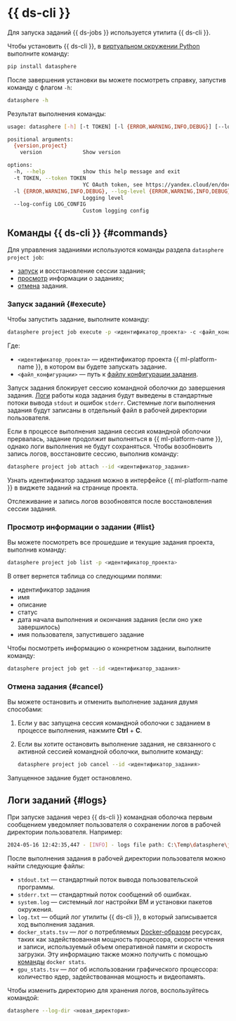 # {{ ds-cli }}

Для запуска заданий {{ ds-jobs }} используется утилита {{ ds-cli }}. 

Чтобы установить {{ ds-cli }}, в [виртуальном окружении Python](https://docs.python.org/3.10/library/venv.html) выполните команду:

```python
pip install datasphere
```

После завершения установки вы можете посмотреть справку, запустив команду с флагом `-h`:

```bash
datasphere -h
```

Результат выполнения команды:

```bash
usage: datasphere [-h] [-t TOKEN] [-l {ERROR,WARNING,INFO,DEBUG}] [--log-config LOG_CONFIG] {version,project} ...

positional arguments:
  {version,project}
    version             Show version

options:
  -h, --help            show this help message and exit
  -t TOKEN, --token TOKEN
                        YC OAuth token, see https://yandex.cloud/en/docs/iam/concepts/authorization/oauth-token
  -l {ERROR,WARNING,INFO,DEBUG}, --log-level {ERROR,WARNING,INFO,DEBUG}
                        Logging level
  --log-config LOG_CONFIG
                        Custom logging config
```

## Команды {{ ds-cli }} {#commands}

Для управления заданиями используются команды раздела `datasphere project job`:
* [запуск](#execute) и восстановление сессии задания;
* [просмотр](#list) информации о заданиях;
* [отмена](#cancel) задания.

### Запуск заданий {#execute}

Чтобы запустить задание, выполните команду:
  
```bash
datasphere project job execute -p <идентификатор_проекта> -c <файл_конфигурации>
```

Где:

* `<идентификатор_проекта>` — идентификатор проекта {{ ml-platform-name }}, в котором вы будете запускать задание.
* `<файл_конфигурации>` — путь к [файлу конфигурации задания](index.md#config).

Запуск задания блокирует сессию командной оболочки до завершения задания. [Логи](#logs) работы кода задания будут выведены в стандартные потоки вывода `stdout` и ошибок `stderr`. Системные логи выполнения задания будут записаны в отдельный файл в рабочей директории пользователя.
  
Если в процессе выполнения задания сессия командной оболочки прервалась, задание продолжит выполняться в {{ ml-platform-name }}, однако логи выполнения не будут сохраняться. Чтобы возобновить запись логов, восстановите сессию, выполнив команду:

```bash
datasphere project job attach --id <идентификатор_задания>
```

Узнать идентификатор задания можно в интерфейсе {{ ml-platform-name }} в виджете заданий на странице проекта. 

Отслеживание и запись логов возобновятся после восстановления сессии задания.

### Просмотр информации о задании {#list}

Вы можете посмотреть все прошедшие и текущие задания проекта, выполнив команду:

```bash
datasphere project job list -p <идентификатор_проекта>
```

В ответ вернется таблица со следующими полями:
* идентификатор задания
* имя
* описание
* статус
* дата начала выполнения и окончания задания (если оно уже завершилось)
* имя пользователя, запустившего задание

Чтобы посмотреть информацию о конкретном задании, выполните команду:

```bash
datasphere project job get --id <идентификатор_задания>
```

### Отмена задания {#cancel}

Вы можете остановить и отменить выполнение задания двумя способами:

1. Если у вас запущена сессия командной оболочки с заданием в процессе выполнения, нажмите **Ctrl** + **C**. 
1. Если вы хотите остановить выполнение задания, не связанного с активной сессией командной оболочки, выполните команду:

   ```bash
   datasphere project job cancel --id <идентификатор_задания>
   ```

Запущенное задание будет остановлено.

## Логи заданий {#logs}

При запуске задания через {{ ds-cli }} командная оболочка первым сообщением уведомляет пользователя о сохранении логов в рабочей директории пользователя. Например:

```bash
2024-05-16 12:42:35,447 - [INFO] - logs file path: C:\Temp\datasphere\job_2024-05-16T12-42-35.427056
```

После выполнения задания в рабочей директории пользователя можно найти следующие файлы:

* `stdout.txt` — стандартный поток вывода пользовательской программы.
* `stderr.txt` — стандартный поток сообщений об ошибках.
* `system.log` — системный лог настройки ВМ и установки пакетов окружения.
* `log.txt` — общий лог утилиты {{ ds-cli }}, в который записывается ход выполнения задания.
* `docker_stats.tsv` — лог о потребляемых [Docker-образом](../docker.md) ресурсах, таких как задействованная мощность процессора, скорости чтения и записи, используемый объем оперативной памяти и скорость загрузки. Эту информацию также можно получить с помощью [команды](https://docs.docker.com/reference/cli/docker/container/stats/) `docker stats`.
* `gpu_stats.tsv` — лог об использовании графического процессора: количество ядер, задействованная мощность и видеопамять.

Чтобы изменить директорию для хранения логов, воспользуйтесь командой:

```bash
datasphere --log-dir <новая_директория>
```
